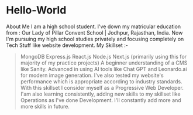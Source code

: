 # Hello-World
About Me 
I am a high school student. I've down my matricular education from : Our Lady of Pillar Convent School | Jodhpur, Rajasthan, India.
Now I'm pursuing my high school studies privately and focusing completely on Tech Stuff like website development.
My Skillset :-
>MongoDB
>Express.js
>React.js
>Node.js
>Next.js (primarily using this for majority of my practice projects)
>A beginner understanding of a CMS like Sanity.
>Advanced in using AI tools like Chat GPT and Leonardo.ai for modern image generation.
>I've also tested my website's performance which is appropriate according to industry standards.
With this skillset I consider myself as a Progressive Web Developer. I'am also learning consistently, adding new skills to my skillset like Operations as I've done Development.
I'll constantly add more and more skills in future. 
